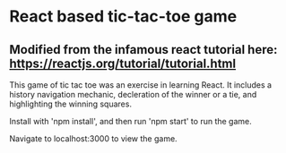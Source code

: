 # React based tic-tac-toe game

## Modified from the infamous react tutorial here: https://reactjs.org/tutorial/tutorial.html

This game of tic tac toe was an exercise in learning React. 
It includes a history navigation mechanic, decleration of the winner or a tie, and highlighting the winning squares. 

Install with 'npm install', and then run 'npm start' to run the game. 

Navigate to localhost:3000 to view the game. 